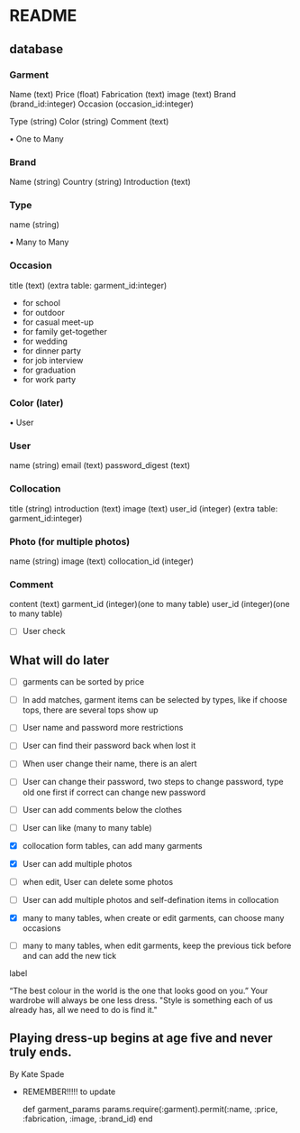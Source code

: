 # README

## database

### Garment
Name (text)
Price (float)
Fabrication (text)
image (text)
Brand (brand_id:integer)
Occasion (occasion_id:integer)

Type (string)
Color (string)
Comment (text)

• One to Many 

### Brand
Name (string)
Country (string)
Introduction (text)

### Type
name (string)


• Many to Many

### Occasion
title (text)
(extra table: garment_id:integer)
- for school
- for outdoor
- for casual meet-up
- for family get-together
- for wedding
- for dinner party
- for job interview
- for graduation
- for work party



### Color (later)

• User

### User
name (string)
email (text)
password_digest (text)

### Collocation
title (string)
introduction (text)
image (text)
user_id (integer)
(extra table: garment_id:integer)

### Photo (for multiple photos)
name (string)
image (text)
collocation_id (integer)


### Comment
content (text)
garment_id (integer)(one to many table)
user_id (integer)(one to many table)
- [ ] User check


## What will do later
- [ ] garments can be sorted by price
- [ ] In add matches, garment items can be selected by types, like if choose tops, there are several tops show up
- [ ] User name and password more restrictions
- [ ] User can find their password back when lost it
- [ ] When user change their name, there is an alert
- [ ] User can change their password, two steps to change password, type old one first if correct can change new password
- [ ] User can add comments below the clothes
- [ ] User can like (many to many table)





- [x] collocation form tables, can add many garments
- [x] User can add multiple photos
- [ ] when edit, User can delete some photos
- [ ] User can add multiple photos and self-defination items in collocation
- [x] many to many tables, when create or edit garments, can choose many occasions
- [ ] many to many tables, when edit garments, keep the previous tick before and can add the new tick




label


  “The best colour in the world is the one that looks good on you.”
Your wardrobe will always be one less dress.
"Style is something each of us already has, all we need to do is find it."

<h2>
    Playing dress-up begins at age five and never truly ends.
</h2>

<p>
    By Kate Spade
</p>




* REMEMBER!!!!!
to update

  def garment_params
    params.require(:garment).permit(:name, :price, :fabrication, :image, :brand_id)
  end





